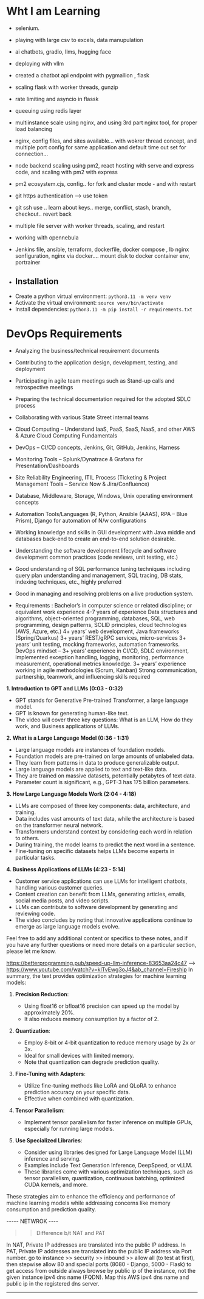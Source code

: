 # Wht I am Learning

- selenium.
- playing with large csv to excels, data manupulation
- ai chatbots, gradio, llms, hugging face
- deploying with vllm
- created a chatbot api endpoint with pygmallion , flask
- scaling flask with worker threads, gunzip
- rate limiting and asyncio in flassk
- queeuing using redis layer
- multiinstance scale using nginx, and using 3rd part nginx tool, for proper load balancing
- nginx, config files, and sites available... with wokrer thread concept, and multiple port config for same application and default time out set for connection...
- node backend scaling using pm2, react hosting with serve and express code, and scaling with pm2 with express
- pm2 ecosystem.cjs, config.. for fork and cluster mode - and with restart
- git https authentication --> use token
- git ssh use .. learn about keys.. merge, conflict, stash, branch, checkout.. revert back
- multiple file server with worker threads, scaling, and restart
- working with opennebula
- Jenkins file, ansible, terraform, dockerfile, docker compose , lb nginx sonfiguration, nginx via docker.... mount disk to docker container env, portrainer

- ## Installation

* Create a python virtual environment: `python3.11 -m venv venv`
* Activate the virtual environment: `source venv/bin/activate`
* Install dependencies: `python3.11 -m pip install -r requirements.txt`



# DevOps Requirements

- Analyzing the business/technical requirement documents
- Contributing to the application design, development, testing, and deployment
- Participating in agile team meetings such as Stand-up calls and retrospective meetings
- Preparing the technical documentation required for the adopted SDLC process
- Collaborating with various State Street internal teams
- Cloud Computing – Understand IaaS, PaaS, SaaS, NaaS, and other AWS & Azure Cloud Computing Fundamentals
- DevOps – CI/CD concepts, Jenkins, Git, GitHub, Jenkins, Harness
- Monitoring Tools – Splunk/Dynatrace & Grafana for Presentation/Dashboards
- Site Reliability Engineering, ITIL Process (Ticketing & Project Management Tools – Service Now & Jira/Confluence)
- Database, Middleware, Storage, Windows, Unix operating environment concepts
- Automation Tools/Languages (R, Python, Ansible (AAAS), RPA – Blue Prism), Django for automation of N/w configurations
- Working knowledge and skills in GUI development with Java middle and databases back-end to create an end-to-end solution desirable.
- Understanding the software development lifecycle and software development common practices (code reviews, unit testing, etc.)
- Good understanding of SQL performance tuning techniques including query plan understanding and management, SQL tracing, DB stats, indexing techniques, etc., highly preferred
- Good in managing and resolving problems on a live production system.

- Requirements :
Bachelor’s in computer science or related discipline; or equivalent work experience
4-7 years of experience
Data structures and algorithms, object-oriented programming, databases, SQL, web programming, design patterns, SOLID principles, cloud technologies (AWS, Azure, etc.)
4+ years’ web development, Java frameworks (Spring/Quarkus)
3+ years’ REST/gRPC services, micro-services
3+ years’ unit testing, mocking frameworks, automation frameworks.
DevOps mindset – 3+ years’ experience in CI/CD, SDLC environment, implemented exception handling, logging, monitoring, performance measurement, operational metrics knowledge.
3+ years’ experience working in agile methodologies (Scrum, Kanban)
Strong communication, partnership, teamwork, and influencing skills required



**1. Introduction to GPT and LLMs (0:03 - 0:32)**
- GPT stands for Generative Pre-trained Transformer, a large language model.
- GPT is known for generating human-like text.
- The video will cover three key questions: What is an LLM, How do they work, and Business applications of LLMs.

**2. What is a Large Language Model (0:36 - 1:31)**
- Large language models are instances of foundation models.
- Foundation models are pre-trained on large amounts of unlabeled data.
- They learn from patterns in data to produce generalizable output.
- Large language models are applied to text and text-like data.
- They are trained on massive datasets, potentially petabytes of text data.
- Parameter count is significant, e.g., GPT-3 has 175 billion parameters.

**3. How Large Language Models Work (2:04 - 4:18)**
- LLMs are composed of three key components: data, architecture, and training.
- Data includes vast amounts of text data, while the architecture is based on the transformer neural network.
- Transformers understand context by considering each word in relation to others.
- During training, the model learns to predict the next word in a sentence.
- Fine-tuning on specific datasets helps LLMs become experts in particular tasks.

**4. Business Applications of LLMs (4:23 - 5:14)**
- Customer service applications can use LLMs for intelligent chatbots, handling various customer queries.
- Content creation can benefit from LLMs, generating articles, emails, social media posts, and video scripts.
- LLMs can contribute to software development by generating and reviewing code.
- The video concludes by noting that innovative applications continue to emerge as large language models evolve.

Feel free to add any additional content or specifics to these notes, and if you have any further questions or need more details on a particular section, please let me know.

https://betterprogramming.pub/speed-up-llm-inference-83653aa24c47 -->
https://www.youtube.com/watch?v=klTvEwg3oJ4&ab_channel=Fireship
In summary, the text provides optimization strategies for machine learning models:

1. **Precision Reduction**:
   - Using float16 or bfloat16 precision can speed up the model by approximately 20%.
   - It also reduces memory consumption by a factor of 2.

2. **Quantization**:
   - Employ 8-bit or 4-bit quantization to reduce memory usage by 2x or 3x.
   - Ideal for small devices with limited memory.
   - Note that quantization can degrade prediction quality.

3. **Fine-Tuning with Adapters**:
   - Utilize fine-tuning methods like LoRA and QLoRA to enhance prediction accuracy on your specific data.
   - Effective when combined with quantization.

4. **Tensor Parallelism**:
   - Implement tensor parallelism for faster inference on multiple GPUs, especially for running large models.

5. **Use Specialized Libraries**:
   - Consider using libraries designed for Large Language Model (LLM) inference and serving.
   - Examples include Text Generation Inference, DeepSpeed, or vLLM.
   - These libraries come with various optimization techniques, such as tensor parallelism, quantization, continuous batching, optimized CUDA kernels, and more.

These strategies aim to enhance the efficiency and performance of machine learning models while addressing concerns like memory consumption and prediction quality.


----- NETWROK ----

> > Difference b/t NAT and PAT

In NAT, Private IP addresses are translated into the public IP address. In PAT, Private IP addresses are translated into the public IP address via Port number.
go to instance >> security >> inbound >> allow all (to test at first), then stepwise allow 80 and special ports (8080 - Django, 5000 - Flask) to get access from outside
always browse by public ip of the instance, not the given instance ipv4 dns name (FQDN). Map this AWS ipv4 dns name and public ip in the registered dns server.




-------------------------------------------------------------------------------------------



